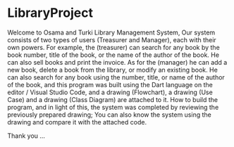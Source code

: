 # LibraryProject






Welcome to Osama and Turki Library Management System, Our system consists of two types of users (Treasurer and Manager), each with their own powers. For example, the (treasurer) can search for any book by the book number, title of the book, or the name of the author of the book. He can also sell books and print the invoice. As for the (manager) he can add a new book, delete a book from the library, or modify an existing book. He can also search for any book using the number, title, or name of the author of the book, and this program was built using the Dart language on the editor / Visual Studio Code, and a drawing (Flowchart), a drawing (Use Case) and a drawing (Class Diagram) are attached to it. How to build the program, and in light of this, the system was completed by reviewing the previously prepared drawing; You can also know the system using the drawing and compare it with the attached code.

Thank you ...
